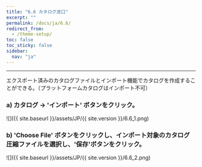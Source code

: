 ```yaml
---
title: "6.6 カタログ进口"
excerpt: ""
permalink: /docs/ja/6.6/
redirect_from:
  - /theme-setup/
toc: false
toc_sticky: false
sidebar:
  nav: "ja"
---
```


---
エクスポート済みのカタログファイルとインポート機能でカタログを作成することができる。（プラットフォームカタログはインポート不可）

### a\) カタログ → 'インポート' ボタンをクリック。
![]({{ site.baseurl }}/assets/JP/{{ site.version }}/6.6_1.png)

### b\) 'Choose File' ボタンをクリックし、インポート対象のカタログ圧縮ファイルを選択し、'保存'ボタンをクリック。
![]({{ site.baseurl }}/assets/JP/{{ site.version }}/6.6_2.png)
